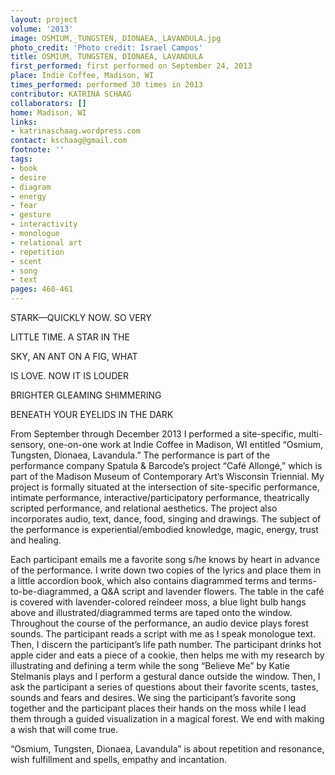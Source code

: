 ```yaml
---
layout: project
volume: '2013'
image: OSMIUM,_TUNGSTEN,_DIONAEA,_LAVANDULA.jpg
photo_credit: 'Photo credit: Israel Campos'
title: OSMIUM, TUNGSTEN, DIONAEA, LAVANDULA
first_performed: first performed on September 24, 2013
place: Indie Coffee, Madison, WI
times_performed: performed 30 times in 2013
contributor: KATRINA SCHAAG
collaborators: []
home: Madison, WI
links:
- katrinaschaag.wordpress.com
contact: kschaag@gmail.com
footnote: ''
tags:
- book
- desire
- diagram
- energy
- fear
- gesture
- interactivity
- monologue
- relational art
- repetition
- scent
- song
- text
pages: 460-461
---
```


STARK—QUICKLY NOW. SO VERY

LITTLE TIME. A STAR IN THE

SKY, AN ANT ON A FIG, WHAT

IS LOVE. NOW IT IS LOUDER

BRIGHTER GLEAMING SHIMMERING

BENEATH YOUR EYELIDS IN THE DARK

From September through December 2013 I performed a site-specific, multi-sensory, one-on-one work at Indie Coffee in Madison, WI entitled “Osmium, Tungsten, Dionaea, Lavandula.” The performance is part of the performance company Spatula & Barcode’s project “Café Allongé,” which is part of the Madison Museum of Contemporary Art’s Wisconsin Triennial. My project is formally situated at the intersection of site-specific performance, intimate performance, interactive/participatory performance, theatrically scripted performance, and relational aesthetics. The project also incorporates audio, text, dance, food, singing and drawings. The subject of the performance is experiential/embodied knowledge, magic, energy, trust and healing.

Each participant emails me a favorite song s/he knows by heart in advance of the performance. I write down two copies of the lyrics and place them in a little accordion book, which also contains diagrammed terms and terms-to-be-diagrammed, a Q&A script and lavender flowers. The table in the café is covered with lavender-colored reindeer moss, a blue light bulb hangs above and illustrated/diagrammed terms are taped onto the window. Throughout the course of the performance, an audio device plays forest sounds. The participant reads a script with me as I speak monologue text. Then, I discern the participant’s life path number. The participant drinks hot apple cider and eats a piece of a cookie, then helps me with my research by illustrating and defining a term while the song “Believe Me” by Katie Stelmanis plays and I perform a gestural dance outside the window. Then, I ask the participant a series of questions about their favorite scents, tastes, sounds and fears and desires. We sing the participant’s favorite song together and the participant places their hands on the moss while I lead them through a guided visualization in a magical forest. We end with making a wish that will come true.

“Osmium, Tungsten, Dionaea, Lavandula” is about repetition and resonance, wish fulfillment and spells, empathy and incantation.
